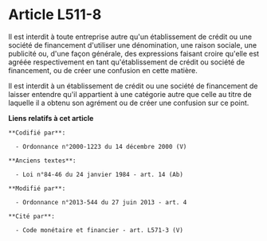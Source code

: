 # Article L511-8

Il est interdit à toute entreprise autre qu'un établissement de crédit ou une société de financement d'utiliser une
dénomination, une raison sociale, une publicité ou, d'une façon générale, des expressions faisant croire qu'elle est agréée
respectivement en tant qu'établissement de crédit ou société de financement, ou de créer une confusion en cette matière.

Il est interdit à un établissement de crédit ou une société de financement de laisser entendre qu'il appartient à une
catégorie autre que celle au titre de laquelle il a obtenu son agrément ou de créer une confusion sur ce point.

**Liens relatifs à cet article**

	**Codifié par**:

	  - Ordonnance n°2000-1223 du 14 décembre 2000 (V)

	**Anciens textes**:

	  - Loi n°84-46 du 24 janvier 1984 - art. 14 (Ab)

	**Modifié par**:

	  - Ordonnance n°2013-544 du 27 juin 2013 - art. 4

	**Cité par**:

	  - Code monétaire et financier - art. L571-3 (V)
